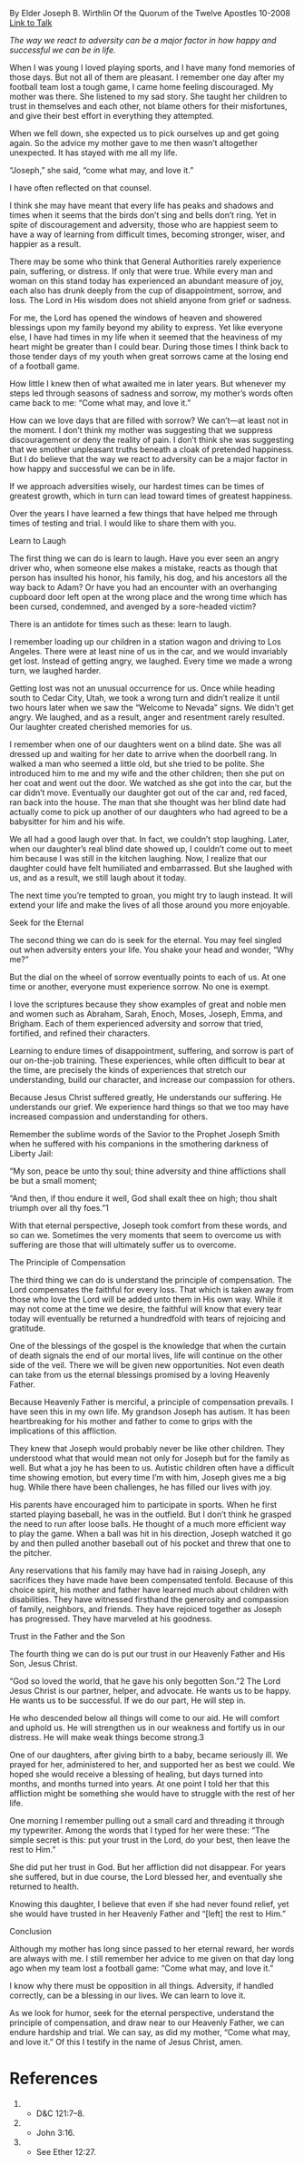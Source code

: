 By Elder Joseph B. Wirthlin
Of the Quorum of the Twelve Apostles
10-2008
[Link to Talk](https://www.churchofjesuschrist.org/study/general-conference/2008/10/come-what-may-and-love-it?lang=eng)

_The way we react to adversity can be a major factor in how happy and successful we can be in life._

When I was young I loved playing sports, and I have many fond memories of those days. But not all of them are pleasant. I remember one day after my football team lost a tough game, I came home feeling discouraged. My mother was there. She listened to my sad story. She taught her children to trust in themselves and each other, not blame others for their misfortunes, and give their best effort in everything they attempted.

When we fell down, she expected us to pick ourselves up and get going again. So the advice my mother gave to me then wasn’t altogether unexpected. It has stayed with me all my life.

“Joseph,” she said, “come what may, and love it.”

I have often reflected on that counsel.

I think she may have meant that every life has peaks and shadows and times when it seems that the birds don’t sing and bells don’t ring. Yet in spite of discouragement and adversity, those who are happiest seem to have a way of learning from difficult times, becoming stronger, wiser, and happier as a result.

There may be some who think that General Authorities rarely experience pain, suffering, or distress. If only that were true. While every man and woman on this stand today has experienced an abundant measure of joy, each also has drunk deeply from the cup of disappointment, sorrow, and loss. The Lord in His wisdom does not shield anyone from grief or sadness.

For me, the Lord has opened the windows of heaven and showered blessings upon my family beyond my ability to express. Yet like everyone else, I have had times in my life when it seemed that the heaviness of my heart might be greater than I could bear. During those times I think back to those tender days of my youth when great sorrows came at the losing end of a football game.

How little I knew then of what awaited me in later years. But whenever my steps led through seasons of sadness and sorrow, my mother’s words often came back to me: “Come what may, and love it.”

How can we love days that are filled with sorrow? We can’t—at least not in the moment. I don’t think my mother was suggesting that we suppress discouragement or deny the reality of pain. I don’t think she was suggesting that we smother unpleasant truths beneath a cloak of pretended happiness. But I do believe that the way we react to adversity can be a major factor in how happy and successful we can be in life.

If we approach adversities wisely, our hardest times can be times of greatest growth, which in turn can lead toward times of greatest happiness.

Over the years I have learned a few things that have helped me through times of testing and trial. I would like to share them with you.





Learn to Laugh



The first thing we can do is learn to laugh. Have you ever seen an angry driver who, when someone else makes a mistake, reacts as though that person has insulted his honor, his family, his dog, and his ancestors all the way back to Adam? Or have you had an encounter with an overhanging cupboard door left open at the wrong place and the wrong time which has been cursed, condemned, and avenged by a sore-headed victim?

There is an antidote for times such as these: learn to laugh.

I remember loading up our children in a station wagon and driving to Los Angeles. There were at least nine of us in the car, and we would invariably get lost. Instead of getting angry, we laughed. Every time we made a wrong turn, we laughed harder.

Getting lost was not an unusual occurrence for us. Once while heading south to Cedar City, Utah, we took a wrong turn and didn’t realize it until two hours later when we saw the “Welcome to Nevada” signs. We didn’t get angry. We laughed, and as a result, anger and resentment rarely resulted. Our laughter created cherished memories for us.

I remember when one of our daughters went on a blind date. She was all dressed up and waiting for her date to arrive when the doorbell rang. In walked a man who seemed a little old, but she tried to be polite. She introduced him to me and my wife and the other children; then she put on her coat and went out the door. We watched as she got into the car, but the car didn’t move. Eventually our daughter got out of the car and, red faced, ran back into the house. The man that she thought was her blind date had actually come to pick up another of our daughters who had agreed to be a babysitter for him and his wife.

We all had a good laugh over that. In fact, we couldn’t stop laughing. Later, when our daughter’s real blind date showed up, I couldn’t come out to meet him because I was still in the kitchen laughing. Now, I realize that our daughter could have felt humiliated and embarrassed. But she laughed with us, and as a result, we still laugh about it today.

The next time you’re tempted to groan, you might try to laugh instead. It will extend your life and make the lives of all those around you more enjoyable.







Seek for the Eternal



The second thing we can do is seek for the eternal. You may feel singled out when adversity enters your life. You shake your head and wonder, “Why me?”

But the dial on the wheel of sorrow eventually points to each of us. At one time or another, everyone must experience sorrow. No one is exempt.

I love the scriptures because they show examples of great and noble men and women such as Abraham, Sarah, Enoch, Moses, Joseph, Emma, and Brigham. Each of them experienced adversity and sorrow that tried, fortified, and refined their characters.

Learning to endure times of disappointment, suffering, and sorrow is part of our on-the-job training. These experiences, while often difficult to bear at the time, are precisely the kinds of experiences that stretch our understanding, build our character, and increase our compassion for others.

Because Jesus Christ suffered greatly, He understands our suffering. He understands our grief. We experience hard things so that we too may have increased compassion and understanding for others.

Remember the sublime words of the Savior to the Prophet Joseph Smith when he suffered with his companions in the smothering darkness of Liberty Jail:

“My son, peace be unto thy soul; thine adversity and thine afflictions shall be but a small moment;

“And then, if thou endure it well, God shall exalt thee on high; thou shalt triumph over all thy foes.”1

With that eternal perspective, Joseph took comfort from these words, and so can we. Sometimes the very moments that seem to overcome us with suffering are those that will ultimately suffer us to overcome.









The Principle of Compensation



The third thing we can do is understand the principle of compensation. The Lord compensates the faithful for every loss. That which is taken away from those who love the Lord will be added unto them in His own way. While it may not come at the time we desire, the faithful will know that every tear today will eventually be returned a hundredfold with tears of rejoicing and gratitude.

One of the blessings of the gospel is the knowledge that when the curtain of death signals the end of our mortal lives, life will continue on the other side of the veil. There we will be given new opportunities. Not even death can take from us the eternal blessings promised by a loving Heavenly Father.

Because Heavenly Father is merciful, a principle of compensation prevails. I have seen this in my own life. My grandson Joseph has autism. It has been heartbreaking for his mother and father to come to grips with the implications of this affliction.

They knew that Joseph would probably never be like other children. They understood what that would mean not only for Joseph but for the family as well. But what a joy he has been to us. Autistic children often have a difficult time showing emotion, but every time I’m with him, Joseph gives me a big hug. While there have been challenges, he has filled our lives with joy.

His parents have encouraged him to participate in sports. When he first started playing baseball, he was in the outfield. But I don’t think he grasped the need to run after loose balls. He thought of a much more efficient way to play the game. When a ball was hit in his direction, Joseph watched it go by and then pulled another baseball out of his pocket and threw that one to the pitcher.

Any reservations that his family may have had in raising Joseph, any sacrifices they have made have been compensated tenfold. Because of this choice spirit, his mother and father have learned much about children with disabilities. They have witnessed firsthand the generosity and compassion of family, neighbors, and friends. They have rejoiced together as Joseph has progressed. They have marveled at his goodness.







Trust in the Father and the Son



The fourth thing we can do is put our trust in our Heavenly Father and His Son, Jesus Christ.

“God so loved the world, that he gave his only begotten Son.”2 The Lord Jesus Christ is our partner, helper, and advocate. He wants us to be happy. He wants us to be successful. If we do our part, He will step in.

He who descended below all things will come to our aid. He will comfort and uphold us. He will strengthen us in our weakness and fortify us in our distress. He will make weak things become strong.3

One of our daughters, after giving birth to a baby, became seriously ill. We prayed for her, administered to her, and supported her as best we could. We hoped she would receive a blessing of healing, but days turned into months, and months turned into years. At one point I told her that this affliction might be something she would have to struggle with the rest of her life.

One morning I remember pulling out a small card and threading it through my typewriter. Among the words that I typed for her were these: “The simple secret is this: put your trust in the Lord, do your best, then leave the rest to Him.”

She did put her trust in God. But her affliction did not disappear. For years she suffered, but in due course, the Lord blessed her, and eventually she returned to health.

Knowing this daughter, I believe that even if she had never found relief, yet she would have trusted in her Heavenly Father and “[left] the rest to Him.”







Conclusion



Although my mother has long since passed to her eternal reward, her words are always with me. I still remember her advice to me given on that day long ago when my team lost a football game: “Come what may, and love it.”

I know why there must be opposition in all things. Adversity, if handled correctly, can be a blessing in our lives. We can learn to love it.

As we look for humor, seek for the eternal perspective, understand the principle of compensation, and draw near to our Heavenly Father, we can endure hardship and trial. We can say, as did my mother, “Come what may, and love it.” Of this I testify in the name of Jesus Christ, amen.

# References
1. - D&C 121:7–8.
2. - John 3:16.
3. - See Ether 12:27.